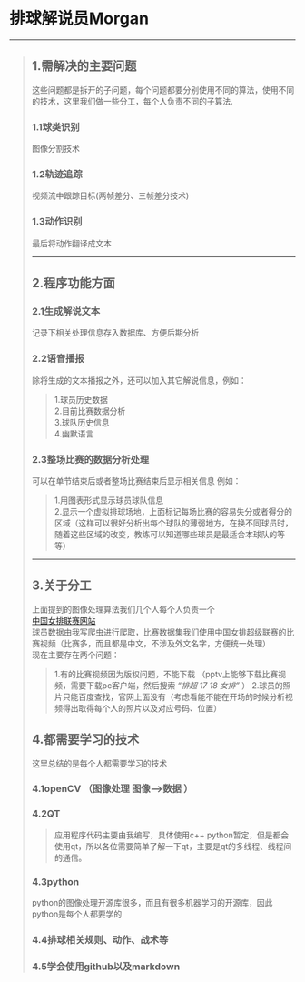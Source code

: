 # 排球解说员Morgan
- - -
>## 1.需解决的主要问题
>这些问题都是拆开的子问题，每个问题都要分别使用不同的算法，使用不同的技术，这里我们做一些分工，每个人负责不同的子算法.  
>### 1.1球类识别
>图像分割技术
>### 1.2轨迹追踪
>视频流中跟踪目标(两帧差分、三帧差分技术)
>### 1.3动作识别
>最后将动作翻译成文本
>- - -
>## 2.程序功能方面
>### 2.1生成解说文本
>记录下相关处理信息存入数据库、方便后期分析
>### 2.2语音播报
>除将生成的文本播报之外，还可以加入其它解说信息，例如：  
>>1.球员历史数据  
>>2.目前比赛数据分析  
>>3.球队历史信息  
>>4.幽默语言
>### 2.3整场比赛的数据分析处理
>可以在单节结束后或者整场比赛结束后显示相关信息 例如：  
>>1.用图表形式显示球员球队信息  
>>2.显示一个虚拟排球场地，上面标记每场比赛的容易失分或者得分的区域（这样可以很好分析出每个球队的薄弱地方，在换不同球员时，随着这些区域的改变，教练可以知道哪些球员是最适合本球队的等等）
>- - -
>## 3.关于分工
>上面提到的图像处理算法我们几个人每个人负责一个  
>[中国女排联赛网站](http://www.volleychina.org/score/w/)  
>球员数据由我写爬虫进行爬取，比赛数据集我们使用中国女排超级联赛的比赛视频（比赛多，而且都是中文，不涉及外文名字，方便统一处理）  
>现在主要存在两个问题：  
>>1.有的比赛视频因为版权问题，不能下载  （pptv上能够下载比赛视频，需要下载pc客户端，然后搜索 *“排超 17 18 女排”* ）
>>2.球员的照片只能百度查找，官网上面没有（考虑看能不能在开场的时候分析视频得出取得每个人的照片以及对应号码、位置）
>## 4.都需要学习的技术
>这里总结的是每个人都需要学习的技术
>### 4.1openCV （图像处理 图像-->数据 ）
>### 4.2QT
>>应用程序代码主要由我编写，具体使用c++ python暂定，但是都会使用qt，所以各位需要简单了解一下qt，主要是qt的多线程、线程间的通信。
>### 4.3python
>python的图像处理开源库很多，而且有很多机器学习的开源库，因此python是每个人都要学的
>### 4.4排球相关规则、动作、战术等
>### 4.5学会使用github以及markdown